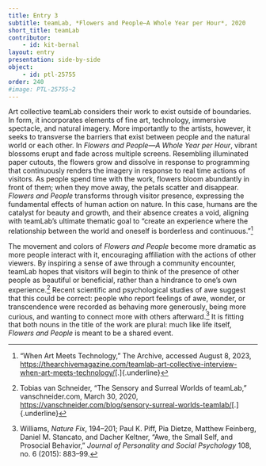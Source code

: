```yaml
---
title: Entry 3
subtitle: teamLab, *Flowers and People—A Whole Year per Hour*, 2020
short_title: teamLab
contributor:
    - id: kit-bernal
layout: entry
presentation: side-by-side
object: 
    - id: ptl-25755
order: 240
#image: PTL-25755~2
---
```


Art collective teamLab considers their work to exist outside of boundaries. In form, it incorporates elements of fine art, technology, immersive spectacle, and natural imagery. More importantly to the artists, however, it seeks to transverse the barriers that exist between people and the natural world or each other. In *Flowers and People—A Whole Year per Hour*, vibrant blossoms erupt and fade across multiple screens. Resembling illuminated paper cutouts, the flowers grow and dissolve in response to programming that continuously renders the imagery in response to real time actions of visitors. As people spend time with the work, flowers bloom abundantly in front of them; when they move away, the petals scatter and disappear. *Flowers and People* transforms through visitor presence, expressing the fundamental effects of human action on nature. In this case, humans are the catalyst for beauty and growth, and their absence creates a void, aligning with teamLab’s ultimate thematic goal to “create an experience where the relationship between the world and oneself is borderless and continuous.”[^1]

The movement and colors of *Flowers and People* become more dramatic as more people interact with it, encouraging affiliation with the actions of other viewers. By inspiring a sense of awe through a community encounter, teamLab hopes that visitors will begin to think of the presence of other people as beautiful or beneficial, rather than a hindrance to one’s own experience.[^2] Recent scientific and psychological studies of awe suggest that this could be correct: people who report feelings of awe, wonder, or transcendence were recorded as behaving more generously, being more curious, and wanting to connect more with others afterward.[^3] It is fitting that both nouns in the title of the work are plural: much like life itself, *Flowers and People* is meant to be a shared event.

[^1]: “When Art Meets Technology,” The Archive, accessed August 8, 2023, <https://thearchivemagazine.com/teamlab-art-collective-interview-when-art-meets-technology/>[.]{.underline}

[^2]: Tobias van Schneider, “The Sensory and Surreal Worlds of teamLab,” vanschneider.com, March 30, 2020, <https://vanschneider.com/blog/sensory-surreal-worlds-teamlab/>[.]{.underline}

[^3]: Williams, *Nature Fix*, 194–201; Paul K. Piff, Pia Dietze, Matthew Feinberg, Daniel M. Stancato, and Dacher Keltner, “Awe, the Small Self, and Prosocial Behavior,” *Journal of Personality and Social Psychology* 108, no. 6 (2015): 883–99.
